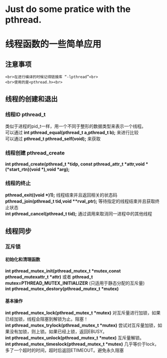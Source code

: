 # Just do some pratice with the pthread.

# 线程函数的一些简单应用
## 注意事项
    <br>在进行编译的时候记得链接库 “-lpthread”<br>
    <br>使用的是<pthread.h><br>

## 线程的创建和退出
###    线程ID pthread_t 
类似于进程的pid_t一样，用一个不同于整形的数据类型来表示一个线程。<br>
可以通过 __int pthread_equal(pthread_t a,pthread_t b);__ 来进行比较<br>
可以通过 __pthread_t pthread_self(void);__ 来获取<br>


###    线程创建 pthread_create 
__int pthread_create(pthread_t *tidp, const pthread_attr_t *attr,void *(*start_rtn)(void *),void *arg);__<br>
###    线程的终止 
__pthread_exit((void *)1);__                        线程结束并且返回相关的状态码<br>
__pthread_join(pthread_t tid,void **rval_ptr);__    等待指定的线程结束并且获取终止状态<br>
__int pthread_cancel(pthread_t tid);__              通过调用来取消同一进程中的其他线程<br>


## 线程同步
### 互斥锁
#### 初始化和清理函数
__int pthread_mutex_init(pthread_mutex_t *mutex,const pthread_mutexattr_t *attr)__ 或者 __pthread_t mutex=PTHREAD_MUTEX_INITIALIZER__ (只适用于静态分配的互斥量)<br>
__int pthread_mutex_destory(pthread_mutex_t *mutex)__
#### 基本操作
__int pthread_mutex_lock(pthread_mutex_t *mutex)__          对互斥量进行加锁，如果已经加锁，线程会阻塞到解锁为止。阻塞！<br>
__int pthread_mutex_trylock(pthread_mutex_t *mutex)__       尝试对互斥量加锁，如果没有加锁，则上锁。如果已经上锁，返回EBUSY。<br>
__int pthread_mutex_unlock(pthread_mutex_t *mutex)__        互斥量解锁。<br>
__int pthread_mutex_timeslock(pthread_mutex_t *mutex)__     几乎等价于lock，多了一个超时的时间，超时后返回ETIMEOUT。避免永久阻塞<br>

